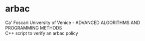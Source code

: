 # arbac
Ca' Foscari University of Venice - ADVANCED ALGORITHMS AND PROGRAMMING METHODS  
C++ script to verify an arbac policy
